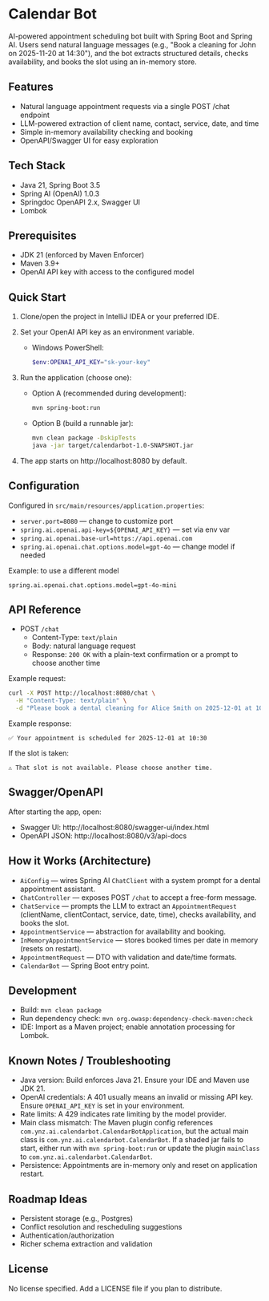 # Calendar Bot

AI-powered appointment scheduling bot built with Spring Boot and Spring AI. Users send natural language messages (e.g., "Book a cleaning for John on 2025-11-20 at 14:30"), and the bot extracts structured details, checks availability, and books the slot using an in-memory store.

## Features
- Natural language appointment requests via a single POST /chat endpoint
- LLM-powered extraction of client name, contact, service, date, and time
- Simple in-memory availability checking and booking
- OpenAPI/Swagger UI for easy exploration

## Tech Stack
- Java 21, Spring Boot 3.5
- Spring AI (OpenAI) 1.0.3
- Springdoc OpenAPI 2.x, Swagger UI
- Lombok

## Prerequisites
- JDK 21 (enforced by Maven Enforcer)
- Maven 3.9+
- OpenAI API key with access to the configured model

## Quick Start
1) Clone/open the project in IntelliJ IDEA or your preferred IDE.

2) Set your OpenAI API key as an environment variable.
   - Windows PowerShell:
     ```powershell
     $env:OPENAI_API_KEY="sk-your-key"
     ```

3) Run the application (choose one):
   - Option A (recommended during development):
     ```bash
     mvn spring-boot:run
     ```
   - Option B (build a runnable jar):
     ```bash
     mvn clean package -DskipTests
     java -jar target/calendarbot-1.0-SNAPSHOT.jar
     ```

4) The app starts on http://localhost:8080 by default.

## Configuration
Configured in `src/main/resources/application.properties`:
- `server.port=8080` — change to customize port
- `spring.ai.openai.api-key=${OPENAI_API_KEY}` — set via env var
- `spring.ai.openai.base-url=https://api.openai.com`
- `spring.ai.openai.chat.options.model=gpt-4o` — change model if needed

Example: to use a different model
```properties
spring.ai.openai.chat.options.model=gpt-4o-mini
```

## API Reference
- POST `/chat`
  - Content-Type: `text/plain`
  - Body: natural language request
  - Response: `200 OK` with a plain-text confirmation or a prompt to choose another time

Example request:
```bash
curl -X POST http://localhost:8080/chat \
  -H "Content-Type: text/plain" \
  -d "Please book a dental cleaning for Alice Smith on 2025-12-01 at 10:30. Contact 555-0199."
```

Example response:
```
✅ Your appointment is scheduled for 2025-12-01 at 10:30
```

If the slot is taken:
```
⚠️ That slot is not available. Please choose another time.
```

## Swagger/OpenAPI
After starting the app, open:
- Swagger UI: http://localhost:8080/swagger-ui/index.html
- OpenAPI JSON: http://localhost:8080/v3/api-docs

## How it Works (Architecture)
- `AiConfig` — wires Spring AI `ChatClient` with a system prompt for a dental appointment assistant.
- `ChatController` — exposes POST `/chat` to accept a free-form message.
- `ChatService` — prompts the LLM to extract an `AppointmentRequest` (clientName, clientContact, service, date, time), checks availability, and books the slot.
- `AppointmentService` — abstraction for availability and booking.
- `InMemoryAppointmentService` — stores booked times per date in memory (resets on restart).
- `AppointmentRequest` — DTO with validation and date/time formats.
- `CalendarBot` — Spring Boot entry point.

## Development
- Build: `mvn clean package`
- Run dependency check: `mvn org.owasp:dependency-check-maven:check`
- IDE: Import as a Maven project; enable annotation processing for Lombok.

## Known Notes / Troubleshooting
- Java version: Build enforces Java 21. Ensure your IDE and Maven use JDK 21.
- OpenAI credentials: A 401 usually means an invalid or missing API key. Ensure `OPENAI_API_KEY` is set in your environment.
- Rate limits: A 429 indicates rate limiting by the model provider.
- Main class mismatch: The Maven plugin config references `com.ynz.ai.calendarbot.CalendarBotApplication`, but the actual main class is `com.ynz.ai.calendarbot.CalendarBot`. If a shaded jar fails to start, either run with `mvn spring-boot:run` or update the plugin `mainClass` to `com.ynz.ai.calendarbot.CalendarBot`.
- Persistence: Appointments are in-memory only and reset on application restart.

## Roadmap Ideas
- Persistent storage (e.g., Postgres)
- Conflict resolution and rescheduling suggestions
- Authentication/authorization
- Richer schema extraction and validation

## License
No license specified. Add a LICENSE file if you plan to distribute.

